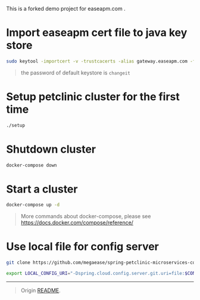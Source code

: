 This is a forked demo project for easeapm.com .

# Import easeapm cert file to java key store

```bash
sudo keytool -importcert -v -trustcacerts -alias gateway.easeapm.com -file ea.pem -keystore /etc/ssl/certs/java/cacerts
```

> the password of default keystore is `changeit`

# Setup petclinic cluster for the first time

```bash
./setup
```

# Shutdown cluster

```bash
docker-compose down
```

# Start a cluster

```bash
docker-compose up -d
```

> More commands about docker-compose, please see https://docs.docker.com/compose/reference/

# Use local file for config server

```bash
git clone https://github.com/megaease/spring-petclinic-microservices-config $CONFIG_PATH

export LOCAL_CONFIG_URI="-Dspring.cloud.config.server.git.uri=file:$CONFIG_PATH"
```

----

> Origin [README](https://github.com/spring-petclinic/spring-petclinic-microservices/blob/master/README.md).
